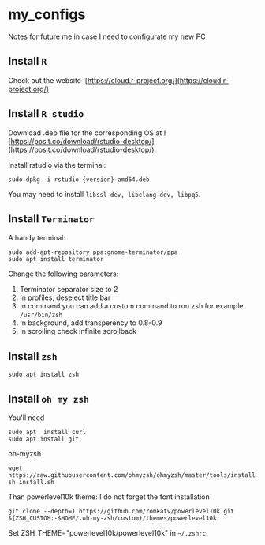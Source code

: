 # my_configs

Notes for future me in case I need to configurate my new PC

## Install `R`

Check out the website ![https://cloud.r-project.org/](https://cloud.r-project.org/)

## Install `R studio`

Download .deb file for the corresponding OS at ![https://posit.co/download/rstudio-desktop/](https://posit.co/download/rstudio-desktop/).

Install rstudio via the terminal:

```
sudo dpkg -i rstudio-{version}-amd64.deb
```

You may need to install `libssl-dev, libclang-dev, libpq5`. 

## Install `Terminator`

A handy terminal:

```
sudo add-apt-repository ppa:gnome-terminator/ppa
sudo apt install terminator
```

Change the following parameters:
1. Terminator separator size to 2
2. In profiles, deselect title bar
3. In command you can add a custom command to run zsh for example `/usr/bin/zsh`
4. In background, add transperency to 0.8-0.9
5. In scrolling check infinite scrollback


## Install `zsh`

```
sudo apt install zsh
```

## Install `oh my zsh`
You'll need
```
sudo apt  install curl
sudo apt install git
```

oh-myzsh
```
wget https://raw.githubusercontent.com/ohmyzsh/ohmyzsh/master/tools/install.sh
sh install.sh
```

Than powerlevel10k theme:
! do not forget the font installation

```
git clone --depth=1 https://github.com/romkatv/powerlevel10k.git ${ZSH_CUSTOM:-$HOME/.oh-my-zsh/custom}/themes/powerlevel10k
```

Set ZSH_THEME="powerlevel10k/powerlevel10k" in `~/.zshrc`.
